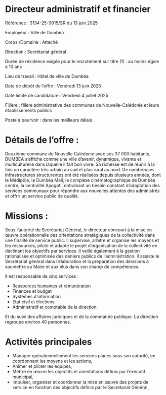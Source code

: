 # Directeur administratif et financier

Référence : 3134-25-0915/SR du 13 juin 2025

Employeur : Ville de Dumbéa

Corps /Domaine : Attaché

Direction : Secrétariat général

Durée de résidence exigée pour le recrutement sur titre (1) : au moins égale à 10 ans

Lieu de travail : Hôtel de ville de Dumbéa

Date de dépôt de l’offre : Vendredi 13 juin 2025

Date limite de candidature : Vendredi 4 juillet 2025

Filière : filière administrative des communes de Nouvelle-Calédonie et leurs établissements publics

Poste à pourvoir : dans les meilleurs délais

# Détails de l’offre :

Deuxième commune de Nouvelle Calédonie avec ses 37 000 habitants, DUMBEA s’affiche comme une ville d’avenir, dynamique, vivante et multiculturelle dans laquelle il fait bon vivre. Sa richesse est de réunir à la fois un caractère très urbain au sud et plus rural au nord. De nombreuses infrastructures structurantes ont été réalisées depuis plusieurs années, dont le Médipôle, le Dumbéa Mall, le complexe cinématographique de Dumbéa centre, la centralité Apogoti, entraînant un besoin constant d’adaptation des services communaux pour répondre aux nouvelles attentes des administrés et offrir un service public de qualité.

# Missions :

Sous l’autorité du Secrétariat Général, le directeur concourt à la mise en œuvre opérationnelle des orientations stratégiques de la collectivité dans une finalité de service public. Il supervise, arbitre et organise les moyens et les ressources, pilote et adapte le projet d’organisation de la collectivité en déclinant les objectifs par services. Il veille également à la gestion rationalisée et optimisée des deniers publics de l’administration. Il assiste le Secrétariat général dans l’élaboration et la préparation des décisions à soumettre au Maire et aux élus dans son champ de compétences.

Il est responsable de cinq services :

- Ressources humaines et rémunération
- Finances et budget
- Systèmes d’information
- Etat civil et élections
- Administratif et comptable de la direction

Et du suivi des affaires juridiques et de la commande publique. La direction regroupe environ 40 personnes.

# Activités principales

- Manager opérationnellement les services placés sous son autorité, en coordonnant les moyens et les actions,
- Animer et piloter les équipes,
- Mettre en œuvre les objectifs et orientations définis par l’exécutif municipal,
- Impulser, organiser et coordonner la mise en œuvre des projets de service en fonction des objectifs définis par le Secrétariat Général,